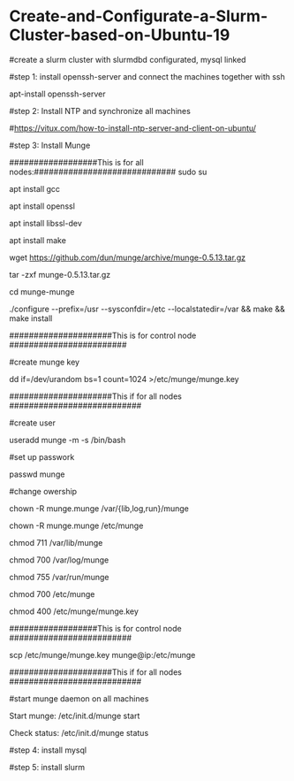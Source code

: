 # Create-and-Configurate-a-Slurm-Cluster-based-on-Ubuntu-19
#create a slurm cluster with slurmdbd configurated, mysql linked

#step 1: install openssh-server and connect the machines together with ssh

apt-install openssh-server

#step 2: Install NTP and synchronize all machines

#https://vitux.com/how-to-install-ntp-server-and-client-on-ubuntu/

#step 3: Install Munge 


##################This is for all nodes:#############################
sudo su

apt install gcc

apt install openssl

apt install libssl-dev

apt install make

wget https://github.com/dun/munge/archive/munge-0.5.13.tar.gz

tar -zxf munge-0.5.13.tar.gz

cd munge-munge

./configure --prefix=/usr --sysconfdir=/etc --localstatedir=/var && make && make install



#####################This is for control node ########################

#create munge key 

dd if=/dev/urandom bs=1 count=1024 >/etc/munge/munge.key

#####################This if for all nodes ###########################

#create user

useradd munge -m -s /bin/bash

#set up passwork

passwd munge

#change owership

chown -R munge.munge /var/{lib,log,run}/munge

chown -R munge.munge /etc/munge


chmod 711 /var/lib/munge

chmod 700 /var/log/munge

chmod 755 /var/run/munge

chmod 700 /etc/munge

chmod 400 /etc/munge/munge.key


##################This is for control node #########################

scp /etc/munge/munge.key munge@ip:/etc/munge

#####################This if for all nodes ###########################

#start munge daemon on all machines 

Start munge:     /etc/init.d/munge start

Check  status:     /etc/init.d/munge status




#step 4: install mysql

#step 5: install slurm


